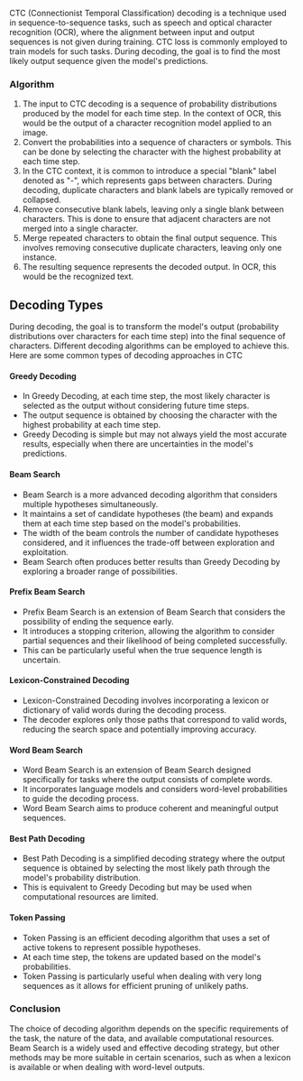 

CTC (Connectionist Temporal Classification) decoding is a technique used in sequence-to-sequence tasks, such as speech and optical character recognition (OCR), where the alignment between input and output sequences is not given during training. CTC loss is commonly employed to train models for such tasks. During decoding, the goal is to find the most likely output sequence given the model's predictions.


### Algorithm 

1. The input to CTC decoding is a sequence of probability distributions produced by the model for each time step. In the context of OCR, this would be the output of a character recognition model applied to an image.
2. Convert the probabilities into a sequence of characters or symbols. This can be done by selecting the character with the highest probability at each time step.
3. In the CTC context, it is common to introduce a special "blank" label denoted as "-", which represents gaps between characters. During decoding, duplicate characters and blank labels are typically removed or collapsed.
4. Remove consecutive blank labels, leaving only a single blank between characters. This is done to ensure that adjacent characters are not merged into a single character.
5.  Merge repeated characters to obtain the final output sequence. This involves removing consecutive duplicate characters, leaving only one instance.
6. The resulting sequence represents the decoded output. In OCR, this would be the recognized text.

##  **Decoding Types** 

During decoding, the goal is to transform the model's output (probability distributions over characters for each time step) into the final sequence of characters. Different decoding algorithms can be employed to achieve this. Here are some common types of decoding approaches in CTC
#### **Greedy Decoding**

- In Greedy Decoding, at each time step, the most likely character is selected as the output without considering future time steps.
- The output sequence is obtained by choosing the character with the highest probability at each time step.
- Greedy Decoding is simple but may not always yield the most accurate results, especially when there are uncertainties in the model's predictions.


#### **Beam Search**

- Beam Search is a more advanced decoding algorithm that considers multiple hypotheses simultaneously.
- It maintains a set of candidate hypotheses (the beam) and expands them at each time step based on the model's probabilities.
- The width of the beam controls the number of candidate hypotheses considered, and it influences the trade-off between exploration and exploitation.
- Beam Search often produces better results than Greedy Decoding by exploring a broader range of possibilities.

####  **Prefix Beam Search**

- Prefix Beam Search is an extension of Beam Search that considers the possibility of ending the sequence early.
- It introduces a stopping criterion, allowing the algorithm to consider partial sequences and their likelihood of being completed successfully.
- This can be particularly useful when the true sequence length is uncertain.

####  **Lexicon-Constrained Decoding**

- Lexicon-Constrained Decoding involves incorporating a lexicon or dictionary of valid words during the decoding process.
- The decoder explores only those paths that correspond to valid words, reducing the search space and potentially improving accuracy.

#### **Word Beam Search**

- Word Beam Search is an extension of Beam Search designed specifically for tasks where the output consists of complete words.
- It incorporates language models and considers word-level probabilities to guide the decoding process.
- Word Beam Search aims to produce coherent and meaningful output sequences.

####  **Best Path Decoding**

- Best Path Decoding is a simplified decoding strategy where the output sequence is obtained by selecting the most likely path through the model's probability distribution.
- This is equivalent to Greedy Decoding but may be used when computational resources are limited.

#### **Token Passing**

- Token Passing is an efficient decoding algorithm that uses a set of active tokens to represent possible hypotheses.
- At each time step, the tokens are updated based on the model's probabilities.
- Token Passing is particularly useful when dealing with very long sequences as it allows for efficient pruning of unlikely paths.

### **Conclusion**

The choice of decoding algorithm depends on the specific requirements of the task, the nature of the data, and available computational resources. Beam Search is a widely used and effective decoding strategy, but other methods may be more suitable in certain scenarios, such as when a lexicon is available or when dealing with word-level outputs.